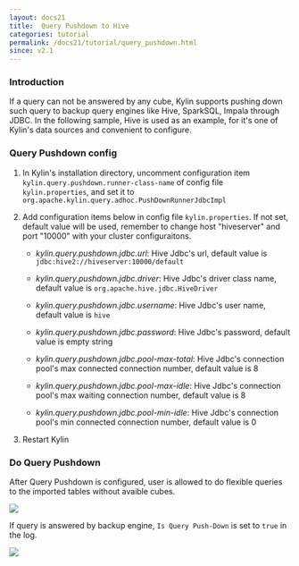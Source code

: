 ```yaml
---
layout: docs21
title:  Query Pushdown to Hive
categories: tutorial
permalink: /docs21/tutorial/query_pushdown.html
since: v2.1
---
```


### Introduction

If a query can not be answered by any cube, Kylin supports pushing down such query to backup query engines like Hive, SparkSQL, Impala through JDBC. In the following sample, Hive is used as an example, for it's one of Kylin's data sources and convenient to configure. 


### Query Pushdown config

1. In Kylin's installation directory, uncomment configuration item `kylin.query.pushdown.runner-class-name` of config file `kylin.properties`, and set it to `org.apache.kylin.query.adhoc.PushDownRunnerJdbcImpl`


2. Add configuration items below in config file `kylin.properties`. If not set, default value will be used, remember to change host "hiveserver" and port "10000" with your cluster configuraitons.

   - *kylin.query.pushdown.jdbc.url*: Hive Jdbc's url, default value is `jdbc:hive2://hiveserver:10000/default`

   - *kylin.query.pushdown.jdbc.driver*: Hive Jdbc's driver class name, default value is `org.apache.hive.jdbc.HiveDriver`

   - *kylin.query.pushdown.jdbc.username*: Hive Jdbc's user name, default value is `hive`

   - *kylin.query.pushdown.jdbc.password*: Hive Jdbc's password, default value is empty string

   - *kylin.query.pushdown.jdbc.pool-max-total*: Hive Jdbc's connection pool's max connected connection number, default value is 8

   - *kylin.query.pushdown.jdbc.pool-max-idle*: Hive Jdbc's connection pool's max waiting connection number, default value is 8

   - *kylin.query.pushdown.jdbc.pool-min-idle*: Hive Jdbc's connection pool's min connected connection number, default value is 0


3. Restart Kylin

### Do Query Pushdown

After Query Pushdown is configured, user is allowed to do flexible queries to the imported tables without avaible cubes.

   ![](/images/tutorial/2.1/push_down/push_down_1.png)

If query is answered by backup engine, `Is Query Push-Down` is set to `true` in the log.

   ![](/images/tutorial/2.1/push_down/push_down_2.png)
# 